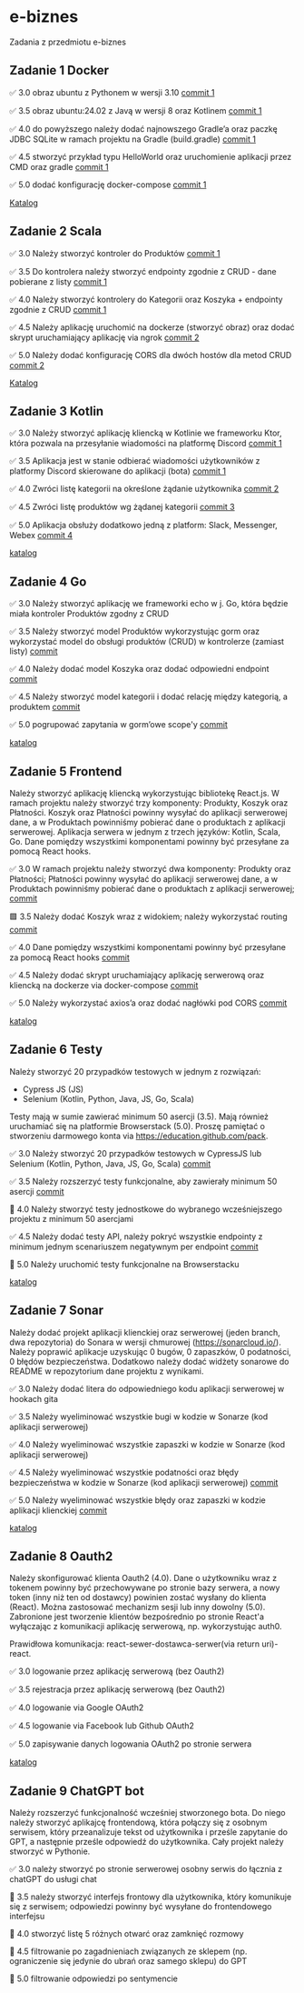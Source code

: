 # e-biznes

Zadania z przedmiotu e-biznes

## **Zadanie 1** Docker

✅ 3.0 obraz ubuntu z Pythonem w wersji 3.10 [commit 1](https://github.com/tomaszpakula/e-biznes/commit/8e7d3b017218db3459e5aa33c2ad5d9719d78071)

✅ 3.5 obraz ubuntu:24.02 z Javą w wersji 8 oraz Kotlinem [commit 1](https://github.com/tomaszpakula/e-biznes/commit/8e7d3b017218db3459e5aa33c2ad5d9719d78071)

✅ 4.0 do powyższego należy dodać najnowszego Gradle’a oraz paczkę JDBC
SQLite w ramach projektu na Gradle (build.gradle) [commit 1](https://github.com/tomaszpakula/e-biznes/commit/8e7d3b017218db3459e5aa33c2ad5d9719d78071)

✅ 4.5 stworzyć przykład typu HelloWorld oraz uruchomienie aplikacji
przez CMD oraz gradle [commit 1](https://github.com/tomaszpakula/e-biznes/commit/8e7d3b017218db3459e5aa33c2ad5d9719d78071)

✅ 5.0 dodać konfigurację docker-compose [commit 1](https://github.com/tomaszpakula/e-biznes/commit/8e7d3b017218db3459e5aa33c2ad5d9719d78071)

[Katalog](https://github.com/tomaszpakula/e-biznes/tree/main/zadanie1)

## **Zadanie 2** Scala

✅ 3.0  Należy stworzyć kontroler do Produktów [commit 1](https://github.com/tomaszpakula/e-biznes/commit/f68969f3d6a1dee978a7fb37545ff8f81d531df2)

✅ 3.5 Do kontrolera należy stworzyć endpointy zgodnie z CRUD - dane
pobierane z listy [commit 1](https://github.com/tomaszpakula/e-biznes/commit/f68969f3d6a1dee978a7fb37545ff8f81d531df2)

✅ 4.0 Należy stworzyć kontrolery do Kategorii oraz Koszyka + endpointy
zgodnie z CRUD [commit 1](https://github.com/tomaszpakula/e-biznes/commit/f68969f3d6a1dee978a7fb37545ff8f81d531df2)

✅ 4.5 Należy aplikację uruchomić na dockerze (stworzyć obraz) oraz dodać
skrypt uruchamiający aplikację via ngrok [commit 2](https://github.com/tomaszpakula/e-biznes/commit/c1b69220879ec359547e7d8192c4baf28bdaf86a)

✅ 5.0 Należy dodać konfigurację CORS dla dwóch hostów dla metod CRUD [commit 2](https://github.com/tomaszpakula/e-biznes/commit/c1b69220879ec359547e7d8192c4baf28bdaf86a)

[Katalog](https://github.com/tomaszpakula/e-biznes/tree/main/zadanie2)

## **Zadanie 3** Kotlin

✅ 3.0 Należy stworzyć aplikację kliencką w Kotlinie we frameworku Ktor, która pozwala na przesyłanie wiadomości na platformę Discord [commit 1](https://github.com/tomaszpakula/e-biznes/commit/1d663e2fdde759d5687a63b63b5cd884aeba9c7b)

✅  3.5 Aplikacja jest w stanie odbierać wiadomości użytkowników z platformy Discord skierowane do aplikacji (bota) [commit 1](https://github.com/tomaszpakula/e-biznes/commit/1d663e2fdde759d5687a63b63b5cd884aeba9c7b)

✅  4.0 Zwróci listę kategorii na określone żądanie użytkownika [commit 2](https://github.com/tomaszpakula/e-biznes/commit/c4c6bfc3430f09684658f379b4e17c8cb6146de9)

✅ 4.5 Zwróci listę produktów wg żądanej kategorii [commit 3](https://github.com/tomaszpakula/e-biznes/commit/2c16733b7e1eb8809376bea7dbaf1ee43bb90986)

✅ 5.0 Aplikacja obsłuży dodatkowo jedną z platform: Slack, Messenger, Webex [commit 4](https://github.com/tomaszpakula/e-biznes/commit/6cdbfd0261c530de5cac3217604a4bda83e1bdb5)

[katalog](https://github.com/tomaszpakula/e-biznes/tree/main/zadanie3)

## **Zadanie 4** Go

✅ 3.0 Należy stworzyć aplikację we frameworki echo w j. Go, która będzie miała kontroler Produktów zgodny z CRUD 

✅ 3.5 Należy stworzyć model Produktów wykorzystując gorm oraz wykorzystać model do obsługi produktów (CRUD) w kontrolerze (zamiast listy) [commit](https://github.com/tomaszpakula/e-biznes/commit/2d66f84fa1c4cc304bdb0c925410caf8664740b8)

✅ 4.0 Należy dodać model Koszyka oraz dodać odpowiedni endpoint [commit](https://github.com/tomaszpakula/e-biznes/commit/34d4402b1e2cdfff24eaa863aa9c27deb9011746)

✅ 4.5 Należy stworzyć model kategorii i dodać relację między kategorią, a produktem [commit](https://github.com/tomaszpakula/e-biznes/commit/2cb36be657b889fb1484a0551f3e85b5cbdb82ad)

✅  5.0 pogrupować zapytania w gorm’owe scope'y [commit](https://github.com/tomaszpakula/e-biznes/commit/2037e2871b8f388de51f71c23add41239e428e38)

[katalog](https://github.com/tomaszpakula/e-biznes/tree/main/zadanie4)


## **Zadanie 5** Frontend

Należy stworzyć aplikację kliencką wykorzystując bibliotekę React.js.
W ramach projektu należy stworzyć trzy komponenty: Produkty, Koszyk
oraz Płatności. Koszyk oraz Płatności powinny wysyłać do aplikacji
serwerowej dane, a w Produktach powinniśmy pobierać dane o produktach
z aplikacji serwerowej. Aplikacja serwera w jednym z trzech języków:
Kotlin, Scala, Go. Dane pomiędzy wszystkimi komponentami powinny być
przesyłane za pomocą React hooks.

✅ 3.0 W ramach projektu należy stworzyć dwa komponenty: Produkty oraz
Płatności; Płatności powinny wysyłać do aplikacji serwerowej dane, a w
Produktach powinniśmy pobierać dane o produktach z aplikacji
serwerowej; [commit](https://github.com/tomaszpakula/e-biznes/commit/d74bbeaacebce0ec0e4e3c24677ec07d45f13d82)

🟩 3.5 Należy dodać Koszyk wraz z widokiem; należy wykorzystać routing [commit](https://github.com/tomaszpakula/e-biznes/commit/a0a2f4742d7de75eee6125ec6aac51701ae11c47)

✅ 4.0 Dane pomiędzy wszystkimi komponentami powinny być przesyłane za
pomocą React hooks [commit](https://github.com/tomaszpakula/e-biznes/commit/a0a2f4742d7de75eee6125ec6aac51701ae11c47)

✅ 4.5 Należy dodać skrypt uruchamiający aplikację serwerową oraz
kliencką na dockerze via docker-compose [commit](https://github.com/tomaszpakula/e-biznes/commit/92723ac26fe01d23d0b628530ea7355dc24e7c5c)

✅ 5.0 Należy wykorzystać axios’a oraz dodać nagłówki pod CORS [commit](https://github.com/tomaszpakula/e-biznes/commit/92723ac26fe01d23d0b628530ea7355dc24e7c5c)

[katalog](https://github.com/tomaszpakula/e-biznes/tree/main/zadanie5)

## **Zadanie 6** Testy

Należy stworzyć 20 przypadków testowych w jednym z rozwiązań:

- Cypress JS (JS)
- Selenium (Kotlin, Python, Java, JS, Go, Scala)

Testy mają w sumie zawierać minimum 50 asercji (3.5). Mają również
uruchamiać się na platformie Browserstack (5.0). Proszę pamiętać o
stworzeniu darmowego konta via https://education.github.com/pack.

✅ 3.0 Należy stworzyć 20 przypadków testowych w CypressJS lub Selenium
(Kotlin, Python, Java, JS, Go, Scala) [commit](https://github.com/tomaszpakula/e-biznes/commit/e8d564106b1e62a84e3328b0368829f62a08b321)

✅ 3.5 Należy rozszerzyć testy funkcjonalne, aby zawierały minimum 50 asercji [commit](https://github.com/tomaszpakula/e-biznes/commit/e8d564106b1e62a84e3328b0368829f62a08b321)

🔲 4.0 Należy stworzyć testy jednostkowe do wybranego wcześniejszego
projektu z minimum 50 asercjami

✅ 4.5 Należy dodać testy API, należy pokryć wszystkie endpointy z
minimum jednym scenariuszem negatywnym per endpoint [commit](https://github.com/tomaszpakula/e-biznes/commit/1ed5726daba17ab0dc79e96ed615e407b8b8c246)

🔲 5.0 Należy uruchomić testy funkcjonalne na Browserstacku

[katalog](https://github.com/tomaszpakula/e-biznes/tree/main/zadanie6)

## **Zadanie 7** Sonar

Należy dodać projekt aplikacji klienckiej oraz serwerowej (jeden
branch, dwa repozytoria) do Sonara w wersji chmurowej
(https://sonarcloud.io/). Należy poprawić aplikacje uzyskując 0 bugów,
0 zapaszków, 0 podatności, 0 błędów bezpieczeństwa. Dodatkowo należy
dodać widżety sonarowe do README w repozytorium dane projektu z
wynikami.

✅ 3.0 Należy dodać litera do odpowiedniego kodu aplikacji serwerowej w
hookach gita

✅ 3.5 Należy wyeliminować wszystkie bugi w kodzie w Sonarze (kod
aplikacji serwerowej)

✅ 4.0 Należy wyeliminować wszystkie zapaszki w kodzie w Sonarze (kod
aplikacji serwerowej)

✅ 4.5 Należy wyeliminować wszystkie podatności oraz błędy bezpieczeństwa
w kodzie w Sonarze (kod aplikacji serwerowej) [commit](https://github.com/tomaszpakula/e-biznes-server/commit/3e54668c3e1217bcce4b9cd2756ecd4a64b29007)

✅ 5.0 Należy wyeliminować wszystkie błędy oraz zapaszki w kodzie
aplikacji klienckiej [commit](https://github.com/tomaszpakula/e-biznes-client/commit/a52f9fdabad4e0d3b4a5de0794c38021189ba7c1)

[katalog](https://github.com/tomaszpakula/e-biznes/tree/main/zadanie7)



## **Zadanie 8** Oauth2

Należy skonfigurować klienta Oauth2 (4.0). Dane o użytkowniku wraz z
tokenem powinny być przechowywane po stronie bazy serwera, a nowy
token (inny niż ten od dostawcy) powinien zostać wysłany do klienta
(React). Można zastosować mechanizm sesji lub inny dowolny (5.0).
Zabronione jest tworzenie klientów bezpośrednio po stronie React'a
wyłączając z komunikacji aplikację serwerową, np. wykorzystując auth0.

Prawidłowa komunikacja: react-sewer-dostawca-serwer(via return
uri)-react.

✅ 3.0 logowanie przez aplikację serwerową (bez Oauth2)

✅ 3.5 rejestracja przez aplikację serwerową (bez Oauth2)

✅ 4.0 logowanie via Google OAuth2

✅ 4.5 logowanie via Facebook lub Github OAuth2

✅ 5.0 zapisywanie danych logowania OAuth2 po stronie serwera

[katalog](https://github.com/tomaszpakula/e-biznes/tree/main/zadanie8)

## **Zadanie 9** ChatGPT bot

Należy rozszerzyć funkcjonalność wcześniej stworzonego bota. Do niego
należy stworzyć aplikajcę frontendową, która połączy się z osobnym
serwisem, który przeanalizuje tekst od użytkownika i prześle zapytanie
do GPT, a następnie prześle odpowiedź do użytkownika. Cały projekt
należy stworzyć w Pythonie.

✅ 3.0 należy stworzyć po stronie serwerowej osobny serwis do łącznia z
chatGPT do usługi chat

🔳 3.5 należy stworzyć interfejs frontowy dla użytkownika, który
komunikuje się z serwisem; odpowiedzi powinny być wysyłane do
frontendowego interfejsu

🔳 4.0 stworzyć listę 5 różnych otwarć oraz zamknięć rozmowy

🔳 4.5 filtrowanie po zagadnieniach związanych ze sklepem (np.
ograniczenie się jedynie do ubrań oraz samego sklepu) do GPT

🔳 5.0 filtrowanie odpowiedzi po sentymencie